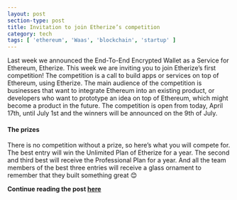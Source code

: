 ```yaml
---
layout: post
section-type: post
title: Invitation to join Etherize’s competition
category: tech
tags: [ 'ethereum', 'Waas', 'blockchain', 'startup' ]
---
```

Last week we announced the End-To-End Encrypted Wallet as a Service for Ethereum, Etherize. This week we are inviting you to join Etherize’s first competition! The competition is a call to build apps or services on top of Ethereum, using Etherize. The main audience of the competition is businesses that want to integrate Ethereum into an existing product, or developers who want to prototype an idea on top of Ethereum, which might become a product in the future. The competition is open from today, April 17th, until July 1st and the winners will be announced on the 9th of July.

#### The prizes

There is no competition without a prize, so here’s what you will compete for. The best entry will win the Unlimited Plan of Etherize for a year. The second and third best will receive the Professional Plan for a year. And all the team members of the best three entries will receive a glass ornament to remember that they built something great 😊

<strong>Continue reading the post [here](https://medium.com/etherize/invitation-to-join-etherizes-competition-db5c692bfbef)</strong>
